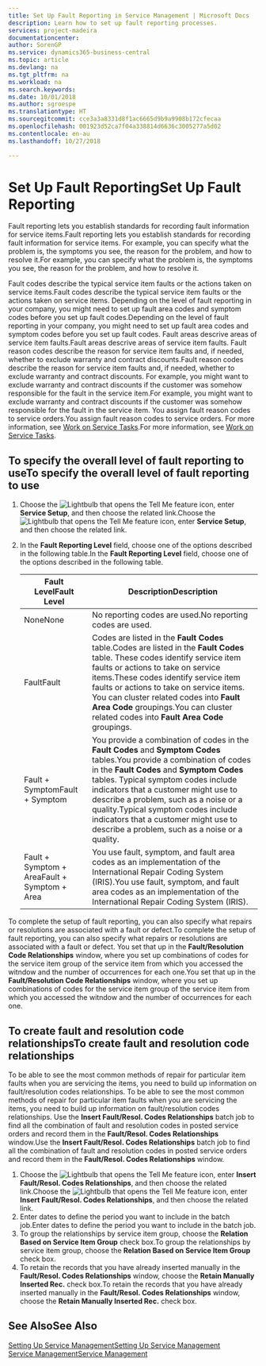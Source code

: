 ```yaml
---
title: Set Up Fault Reporting in Service Management | Microsoft Docs
description: Learn how to set up fault reporting processes.
services: project-madeira
documentationcenter: 
author: SorenGP
ms.service: dynamics365-business-central
ms.topic: article
ms.devlang: na
ms.tgt_pltfrm: na
ms.workload: na
ms.search.keywords: 
ms.date: 10/01/2018
ms.author: sgroespe
ms.translationtype: HT
ms.sourcegitcommit: cce3a3a8331d8f1ac6665d9b9a9908b172cfecaa
ms.openlocfilehash: 001923d52ca7f04a338814d6636c3005277a5d02
ms.contentlocale: en-au
ms.lasthandoff: 10/27/2018

---
```


# <a name="set-up-fault-reporting"></a><span data-ttu-id="82916-103">Set Up Fault Reporting</span><span class="sxs-lookup"><span data-stu-id="82916-103">Set Up Fault Reporting</span></span>
<span data-ttu-id="82916-104">Fault reporting lets you establish standards for recording fault information for service items.</span><span class="sxs-lookup"><span data-stu-id="82916-104">Fault reporting lets you establish standards for recording fault information for service items.</span></span> <span data-ttu-id="82916-105">For example, you can specify what the problem is, the symptoms you see, the reason for the problem, and how to resolve it.</span><span class="sxs-lookup"><span data-stu-id="82916-105">For example, you can specify what the problem is, the symptoms you see, the reason for the problem, and how to resolve it.</span></span>  

<span data-ttu-id="82916-106">Fault codes describe the typical service item faults or the actions taken on service items.</span><span class="sxs-lookup"><span data-stu-id="82916-106">Fault codes describe the typical service item faults or the actions taken on service items.</span></span> <span data-ttu-id="82916-107">Depending on the level of fault reporting in your company, you might need to set up fault area codes and symptom codes before you set up fault codes.</span><span class="sxs-lookup"><span data-stu-id="82916-107">Depending on the level of fault reporting in your company, you might need to set up fault area codes and symptom codes before you set up fault codes.</span></span> <span data-ttu-id="82916-108">Fault areas descrive areas of service item faults.</span><span class="sxs-lookup"><span data-stu-id="82916-108">Fault areas descrive areas of service item faults.</span></span> <span data-ttu-id="82916-109">Fault reason codes describe the reason for service item faults and, if needed, whether to exclude warranty and contract discounts.</span><span class="sxs-lookup"><span data-stu-id="82916-109">Fault reason codes describe the reason for service item faults and, if needed, whether to exclude warranty and contract discounts.</span></span> <span data-ttu-id="82916-110">For example, you might want to exclude warranty and contract discounts if the customer was somehow responsible for the fault in the service item.</span><span class="sxs-lookup"><span data-stu-id="82916-110">For example, you might want to exclude warranty and contract discounts if the customer was somehow responsible for the fault in the service item.</span></span> <span data-ttu-id="82916-111">You assign fault reason codes to service orders.</span><span class="sxs-lookup"><span data-stu-id="82916-111">You assign fault reason codes to service orders.</span></span> <span data-ttu-id="82916-112">For more information, see [Work on Service Tasks](service-how-to-work-on-service-tasks.md).</span><span class="sxs-lookup"><span data-stu-id="82916-112">For more information, see [Work on Service Tasks](service-how-to-work-on-service-tasks.md).</span></span>  

## <a name="to-specify-the-overall-level-of-fault-reporting-to-use"></a><span data-ttu-id="82916-113">To specify the overall level of fault reporting to use</span><span class="sxs-lookup"><span data-stu-id="82916-113">To specify the overall level of fault reporting to use</span></span>
1. <span data-ttu-id="82916-114">Choose the ![Lightbulb that opens the Tell Me feature](media/ui-search/search_small.png "Tell me what you want to do") icon, enter **Service Setup**, and then choose the related link.</span><span class="sxs-lookup"><span data-stu-id="82916-114">Choose the ![Lightbulb that opens the Tell Me feature](media/ui-search/search_small.png "Tell me what you want to do") icon, enter **Service Setup**, and then choose the related link.</span></span>
2. <span data-ttu-id="82916-115">In the **Fault Reporting Level** field, choose one of the options described in the following table.</span><span class="sxs-lookup"><span data-stu-id="82916-115">In the **Fault Reporting Level** field, choose one of the options described in the following table.</span></span>  

    |<span data-ttu-id="82916-116">**Fault Level**</span><span class="sxs-lookup"><span data-stu-id="82916-116">**Fault Level**</span></span>|<span data-ttu-id="82916-117">**Description**</span><span class="sxs-lookup"><span data-stu-id="82916-117">**Description**</span></span>|  
    |------------|-------------|  
    |<span data-ttu-id="82916-118">None</span><span class="sxs-lookup"><span data-stu-id="82916-118">None</span></span> | <span data-ttu-id="82916-119">No reporting codes are used.</span><span class="sxs-lookup"><span data-stu-id="82916-119">No reporting codes are used.</span></span>|  
    |<span data-ttu-id="82916-120">Fault</span><span class="sxs-lookup"><span data-stu-id="82916-120">Fault</span></span> | <span data-ttu-id="82916-121">Codes are listed in the **Fault Codes** table.</span><span class="sxs-lookup"><span data-stu-id="82916-121">Codes are listed in the **Fault Codes** table.</span></span> <span data-ttu-id="82916-122">These codes identify service item faults or actions to take on service items.</span><span class="sxs-lookup"><span data-stu-id="82916-122">These codes identify service item faults or actions to take on service items.</span></span> <span data-ttu-id="82916-123">You can cluster related codes into **Fault Area Code** groupings.</span><span class="sxs-lookup"><span data-stu-id="82916-123">You can cluster related codes into **Fault Area Code** groupings.</span></span>|  
    |<span data-ttu-id="82916-124">Fault + Symptom</span><span class="sxs-lookup"><span data-stu-id="82916-124">Fault + Symptom</span></span> | <span data-ttu-id="82916-125">You provide a combination of codes in the **Fault Codes** and **Symptom Codes** tables.</span><span class="sxs-lookup"><span data-stu-id="82916-125">You provide a combination of codes in the **Fault Codes** and **Symptom Codes** tables.</span></span> <span data-ttu-id="82916-126">Typical symptom codes include indicators that a customer might use to describe a problem, such as a noise or a quality.</span><span class="sxs-lookup"><span data-stu-id="82916-126">Typical symptom codes include indicators that a customer might use to describe a problem, such as a noise or a quality.</span></span>|  
    |<span data-ttu-id="82916-127">Fault + Symptom + Area</span><span class="sxs-lookup"><span data-stu-id="82916-127">Fault + Symptom + Area</span></span> | <span data-ttu-id="82916-128">You use fault, symptom, and fault area codes as an implementation of the International Repair Coding System (IRIS).</span><span class="sxs-lookup"><span data-stu-id="82916-128">You use fault, symptom, and fault area codes as an implementation of the International Repair Coding System (IRIS).</span></span>|  

<span data-ttu-id="82916-129">To complete the setup of fault reporting, you can also specify what repairs or resolutions are associated with a fault or defect.</span><span class="sxs-lookup"><span data-stu-id="82916-129">To complete the setup of fault reporting, you can also specify what repairs or resolutions are associated with a fault or defect.</span></span> <span data-ttu-id="82916-130">You set that up in the **Fault/Resolution Code Relationships** window, where you set up combinations of codes for the service item group of the service item from which you accessed the witndow and the number of occurrences for each one.</span><span class="sxs-lookup"><span data-stu-id="82916-130">You set that up in the **Fault/Resolution Code Relationships** window, where you set up combinations of codes for the service item group of the service item from which you accessed the witndow and the number of occurrences for each one.</span></span>

## <a name="to-create-fault-and-resolution-code-relationships"></a><span data-ttu-id="82916-131">To create fault and resolution code relationships</span><span class="sxs-lookup"><span data-stu-id="82916-131">To create fault and resolution code relationships</span></span>
<span data-ttu-id="82916-132"><!--this needs to go in a working with topic--> To be able to see the most common methods of repair for particular item faults when you are servicing the items, you need to build up information on fault/resolution codes relationships.</span><span class="sxs-lookup"><span data-stu-id="82916-132"><!--this needs to go in a working with topic--> To be able to see the most common methods of repair for particular item faults when you are servicing the items, you need to build up information on fault/resolution codes relationships.</span></span> <span data-ttu-id="82916-133">Use the **Insert Fault/Resol. Codes Relationships** batch job to find all the combination of fault and resolution codes in posted service orders and record them in the **Fault/Resol. Codes Relationships** window.</span><span class="sxs-lookup"><span data-stu-id="82916-133">Use the **Insert Fault/Resol. Codes Relationships** batch job to find all the combination of fault and resolution codes in posted service orders and record them in the **Fault/Resol. Codes Relationships** window.</span></span>

1. <span data-ttu-id="82916-134">Choose the ![Lightbulb that opens the Tell Me feature](media/ui-search/search_small.png "Tell me what you want to do") icon, enter **Insert Fault/Resol. Codes Relationships**, and then choose the related link.</span><span class="sxs-lookup"><span data-stu-id="82916-134">Choose the ![Lightbulb that opens the Tell Me feature](media/ui-search/search_small.png "Tell me what you want to do") icon, enter **Insert Fault/Resol. Codes Relationships**, and then choose the related link.</span></span>  
2. <span data-ttu-id="82916-135">Enter dates to define the period you want to include in the batch job.</span><span class="sxs-lookup"><span data-stu-id="82916-135">Enter dates to define the period you want to include in the batch job.</span></span>  
3. <span data-ttu-id="82916-136">To group the relationships by service item group, choose the **Relation Based on Service Item Group** check box.</span><span class="sxs-lookup"><span data-stu-id="82916-136">To group the relationships by service item group, choose the **Relation Based on Service Item Group** check box.</span></span>  
4. <span data-ttu-id="82916-137">To retain the records that you have already inserted manually in the **Fault/Resol. Codes Relationships** window, choose the **Retain Manually Inserted Rec.** check box.</span><span class="sxs-lookup"><span data-stu-id="82916-137">To retain the records that you have already inserted manually in the **Fault/Resol. Codes Relationships** window, choose the **Retain Manually Inserted Rec.** check box.</span></span>  

## <a name="see-also"></a><span data-ttu-id="82916-138">See Also</span><span class="sxs-lookup"><span data-stu-id="82916-138">See Also</span></span>
[<span data-ttu-id="82916-139">Setting Up Service Management</span><span class="sxs-lookup"><span data-stu-id="82916-139">Setting Up Service Management</span></span>](service-setup-service.md)  
[<span data-ttu-id="82916-140">Service Management</span><span class="sxs-lookup"><span data-stu-id="82916-140">Service Management</span></span>](service-service.md)  

